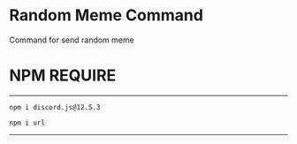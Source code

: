 # Random Meme Command
Command for send random meme

# NPM REQUIRE

***

```npm i discord.js@12.5.3```

```npm i url```

***
